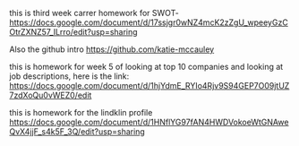 this is third week carrer homework for SWOT-
https://docs.google.com/document/d/17ssjgr0wNZ4mcK2zZgU_wpeeyGzCOtrZXNZ57_ILrro/edit?usp=sharing 

Also the github intro 
https://github.com/katie-mccauley 

this is homework for week 5 of looking at top 10 companies and looking at job descriptions, here is the link:
https://docs.google.com/document/d/1hjYdmE_RYIo4Rjv9S94GEP7O09jtUZ7zdXoQu0vWEZ0/edit

this is homework for the lindklin profile 
https://docs.google.com/document/d/1HNflYG97fAN4HWDVokoeWtGNAweQvX4jjF_s4k5F_3Q/edit?usp=sharing 